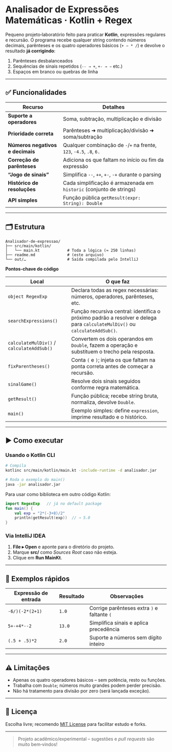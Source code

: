 # Analisador de Expressões Matemáticas · Kotlin + Regex

Pequeno projeto‐laboratório feito para praticar **Kotlin**, expressões regulares e recursão.
O programa recebe qualquer string contendo números decimais, parênteses e os quatro operadores básicos (`+ − * /`) e devolve o resultado **já corrigindo**:

1. Parênteses desbalanceados
2. Sequências de sinais repetidos (`-- → +`, `+- → −` etc.)
3. Espaços em branco ou quebras de linha

---

## ✅ Funcionalidades

| Recurso                          | Detalhes                                                            |
| -------------------------------- | ------------------------------------------------------------------- |
| **Suporte a operadores**         | Soma, subtração, multiplicação e divisão                            |
| **Prioridade correta**           | Parênteses ➜ multiplicação/divisão ➜ soma/subtração                 |
| **Números negativos e decimais** | Qualquer combinação de `-`/`+` na frente, `123`, `-4.5`, `.8`, `6.` |
| **Correção de parênteses**       | Adiciona os que faltam no início ou fim da expressão                |
| **“Jogo de sinais”**             | Simplifica `--`, `++`, `+-`, `-+` durante o parsing                 |
| **Histórico de resoluções**      | Cada simplificação é armazenada em `historic` (conjunto de strings) |
| **API simples**                  | Função pública `getResult(expr: String): Double`                    |

---

## 🗂️ Estrutura

```
Analisador-de-expressao/
├── src/main/kotlin/
│   └── main.kt            # Toda a lógica (≈ 250 linhas)
├── readme.md              # (este arquivo)
└── out/…                  # Saída compilada pelo IntelliJ
```

**Pontos‐chave do código**

| Local                                     | O que faz                                                                                                                  |
| ----------------------------------------- | -------------------------------------------------------------------------------------------------------------------------- |
| `object RegexExp`                         | Declara todas as regex necessárias: números, operadores, parênteses, etc.                                                  |
| `searchExpressions()`                     | Função recursiva central: identifica o próximo padrão a resolver e delega para `calculateMulDiv()` ou `calculateAddSub()`. |
| `calculateMulDiv()` / `calculateAddSub()` | Convertem os dois operandos em `Double`, fazem a operação e substituem o trecho pela resposta.                             |
| `fixParentheses()`                        | Conta `(` e `)`; injeta os que faltam na ponta correta antes de começar a recursão.                                        |
| `sinalGame()`                             | Resolve dois sinais seguidos conforme regra matemática.                                                                    |
| `getResult()`                             | Função pública; recebe string bruta, normaliza, devolve `Double`.                                                          |
| `main()`                                  | Exemplo simples: define `expression`, imprime resultado e o histórico.                                                     |

---

## ▶️ Como executar

### Usando o Kotlin CLI

```bash
# Compila
kotlinc src/main/kotlin/main.kt -include-runtime -d analisador.jar

# Roda o exemplo do main()
java -jar analisador.jar
```

Para usar como biblioteca em outro código Kotlin:

```kotlin
import RegexExp   // já no default package
fun main() {
    val exp = "2*(-3+8)/2"
    println(getResult(exp))  // → 5.0
}
```

### Via IntelliJ IDEA

1. **File ▸ Open** e aponte para o diretório do projeto.
2. Marque **src/** como *Sources Root* caso não esteja.
3. Clique em **Run MainKt**.

---

## 🔎 Exemplos rápidos

| Expressão de entrada | Resultado | Observações                                 |
| -------------------- | --------- | ------------------------------------------- |
| `-6/)(-2*(2+1)`      | `1.0`     | Corrige parênteses extra `)` e faltante `(` |
| `5+-+4*--2`          | `13.0`    | Simplifica sinais e aplica precedência      |
| `(.5 + .5)*2`        | `2.0`     | Suporte a números sem dígito inteiro        |

---

## ⚠️ Limitações

* Apenas os quatro operadores básicos – sem potência, resto ou funções.
* Trabalha com `Double`; números muito grandes podem perder precisão.
* Não há tratamento para divisão por zero (será lançada exceção).

---

## 📄 Licença

Escolha livre; recomendo [MIT License](https://opensource.org/licenses/MIT) para facilitar estudo e forks.

---

> Projeto acadêmico/experimental – sugestões e *pull requests* são muito bem‐vindos!
